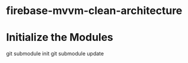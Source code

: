 # firebase-mvvm-clean-architecture


# Initialize the Modules
git submodule init
git submodule update
